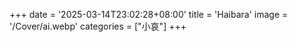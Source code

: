 +++
date = '2025-03-14T23:02:28+08:00'
title = 'Haibara'
image = '/Cover/ai.webp'
categories = ["小哀"]
+++